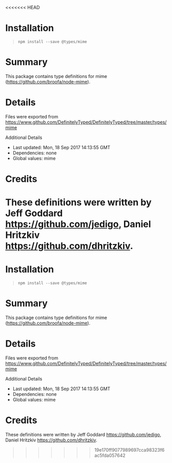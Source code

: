 <<<<<<< HEAD
# Installation
> `npm install --save @types/mime`

# Summary
This package contains type definitions for mime (https://github.com/broofa/node-mime).

# Details
Files were exported from https://www.github.com/DefinitelyTyped/DefinitelyTyped/tree/master/types/mime

Additional Details
 * Last updated: Mon, 18 Sep 2017 14:13:55 GMT
 * Dependencies: none
 * Global values: mime

# Credits
These definitions were written by Jeff Goddard <https://github.com/jedigo>, Daniel Hritzkiv <https://github.com/dhritzkiv>.
=======
# Installation
> `npm install --save @types/mime`

# Summary
This package contains type definitions for mime (https://github.com/broofa/node-mime).

# Details
Files were exported from https://www.github.com/DefinitelyTyped/DefinitelyTyped/tree/master/types/mime

Additional Details
 * Last updated: Mon, 18 Sep 2017 14:13:55 GMT
 * Dependencies: none
 * Global values: mime

# Credits
These definitions were written by Jeff Goddard <https://github.com/jedigo>, Daniel Hritzkiv <https://github.com/dhritzkiv>.
>>>>>>> 19e170ff9077989697cca98323f6ac5fda057642
